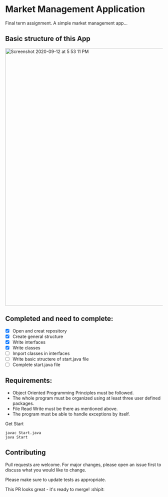 # Market Management Application

Final term assignment. A simple market management app...

## Basic structure of this App

<img width="824" alt="Screenshot 2020-09-12 at 5 53 11 PM" src="https://user-images.githubusercontent.com/62304481/92995101-0fbd9f80-f522-11ea-86b2-3f50747c7ca6.png">

## Completed and need to complete:
- [x] Open and creat repository
- [x] Create general structure
- [x] Write interfaces
- [x] Write classes
- [ ] Import classes in interfaces
- [ ] Write basic structere of start.java file
- [ ] Complete start.java file

## Requirements:
 * Object Oriented Programming Principles must be followed.
 * The whole program must be organized using at least three user defined packages.
 * File Read Write must be there as mentioned above.
 * The program must be able to handle exceptions by itself.
 
 Get Start
```
javac Start.java
java Start
```


## Contributing
Pull requests are welcome. For major changes, please open an issue first to discuss what you would like to change.

Please make sure to update tests as appropriate.

This PR looks great - it's ready to merge! :shipit:

